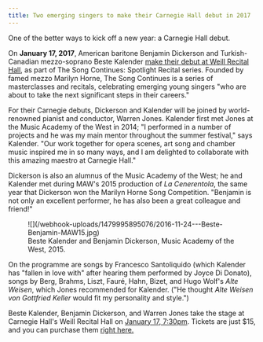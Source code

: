 ```yaml
---
title: Two emerging singers to make their Carnegie Hall debut in 2017
---
```


One of the better ways to kick off a new year: a Carnegie Hall debut.

On **January 17, 2017**, American baritone Benjamin Dickerson and Turkish-Canadian mezzo-soprano Beste Kalender [make their debut at Weill Recital Hall](https://www.carnegiehall.org/Calendar/2017/1/17/0730/PM/The-Song-Continues-Spotlight-Recital/), as part of The Song Continues: Spotlight Recital series. Founded by famed mezzo Marilyn Horne, The Song Continues is a series of masterclasses and recitals, celebrating emerging young singers "who are about to take the next significant steps in their careers."

For their Carnegie debuts, Dickerson and Kalender will be joined by world-renowned pianist and conductor, Warren Jones. Kalender first met Jones at the Music Academy of the West in 2014; "I performed in a number of projects and he was my main mentor throughout the summer festival," says Kalender. "Our work together for opera scenes, art song and chamber music inspired me in so many ways, and I am delighted to collaborate with this amazing maestro at Carnegie Hall."

Dickerson is also an alumnus of the Music Academy of the West; he and Kalender met during MAW's 2015 production of *La Cenerentola*, the same year that Dickerson won the Marilyn Horne Song Competition. "Benjamin is not only an excellent performer, he has also been a great colleague and friend!"

<figure data-type="image">
![](/webhook-uploads/1479995895076/2016-11-24---Beste-Benjamin-MAW15.jpg)
<figcaption>Beste Kalender and Benjamin Dickerson, Music Academy of the West, 2015.</figcaption></figure>

On the programme are songs by Francesco Santoliquido (which Kalender has "fallen in love with" after hearing them performed by Joyce Di Donato), songs by Berg, Brahms, Liszt, Fauré, Hahn, Bizet, and Hugo Wolf's *Alte Weisen*, which Jones recommended for Kalender. ("He thought *Alte Weisen von Gottfried Keller* would fit my personality and style.")

Beste Kalender, Benjamin Dickerson, and Warren Jones take the stage at Carnegie Hall's Weill Recital Hall on [January 17, 7:30pm](https://www.carnegiehall.org/Calendar/2017/1/17/0730/PM/The-Song-Continues-Spotlight-Recital/). Tickets are just $15, and you can purchase them [right here.](https://www.carnegiehall.org/SiteCode/Purchase/SYOS/SeatSelection.aspx?startWorkflow=true&quickBuy=false&quantity=0&eventId=24326)


